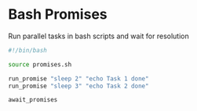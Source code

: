 # Bash Promises

Run parallel tasks in bash scripts and wait for resolution

```bash
#!/bin/bash

source promises.sh

run_promise "sleep 2" "echo Task 1 done"
run_promise "sleep 3" "echo Task 2 done"

await_promises
```
